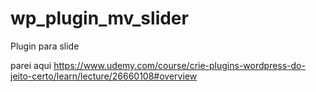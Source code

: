 # wp_plugin_mv_slider
Plugin para slide

parei aqui
https://www.udemy.com/course/crie-plugins-wordpress-do-jeito-certo/learn/lecture/26660108#overview